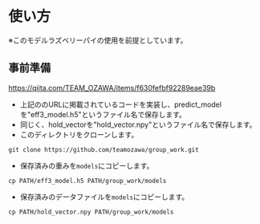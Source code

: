 # 使い方
※このモデルラズベリーパイの使用を前提としています。

## 事前準備
https://qiita.com/TEAM_OZAWA/items/f630fefbf92289eae39b
- 上記ののURLに掲載されているコードを実装し、predict_modelを"eff3_model.h5"というファイル名で保存します。
- 同じく、hold_vectorを"hold_vector.npy"というファイル名で保存します。
- このディレクトリをクローンします。
```
git clone https://github.com/teamozawa/group_work.git
```
- 保存済みの重みを```models```にコピーします。
```
cp PATH/eff3_model.h5 PATH/group_work/models
```
- 保存済みのデータファイルを```models```にコピーします。
```
cp PATH/hold_vector.npy PATH/group_work/models
```
